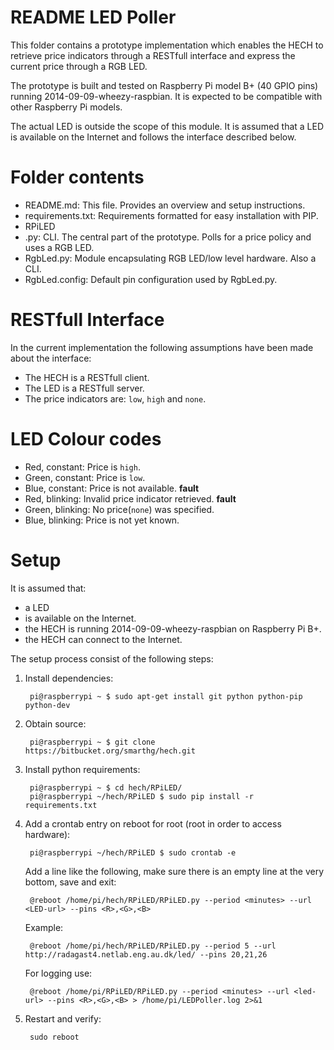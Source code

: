 README LED Poller
==================
This folder contains a prototype implementation which enables the HECH to retrieve price indicators through a RESTfull interface and express the current price through a RGB LED.

The prototype is built and tested on Raspberry Pi model B+ (40 GPIO pins) running 2014-09-09-wheezy-raspbian. It is expected to be compatible with other Raspberry Pi models. 

The actual LED is outside the scope of this module. It is assumed that a LED is available on the Internet and follows the interface described below. 

Folder contents
========
* README.md: This file. Provides an overview and setup instructions.
* requirements.txt: Requirements formatted for easy installation with PIP. 
* RPiLED
* .py: CLI. The central part of the prototype. Polls for a price policy and uses a RGB LED.
* RgbLed.py: Module encapsulating RGB LED/low level hardware. Also a CLI.
* RgbLed.config: Default pin configuration used by RgbLed.py.

RESTfull Interface
==================
In the current implementation the following assumptions have been made about the interface:

* The HECH is a RESTfull client.
* The LED is a RESTfull server.
* The price indicators are: `low`, `high` and `none`. 

LED Colour codes
================
* Red, constant: Price is `high`.
* Green, constant: Price is `low`.
* Blue, constant: Price is not available. **fault**
* Red, blinking: Invalid price indicator retrieved. **fault**
* Green, blinking: No price(`none`) was specified. 
* Blue, blinking: Price is not yet known. 

Setup
=====
It is assumed that:

* a LED
*  is available on the Internet. 
* the HECH is running 2014-09-09-wheezy-raspbian on Raspberry Pi B+.
* the HECH can connect to the Internet. 

The setup process consist of the following steps:

1. Install dependencies:

		pi@raspberrypi ~ $ sudo apt-get install git python python-pip python-dev

2. Obtain source:

		pi@raspberrypi ~ $ git clone https://bitbucket.org/smarthg/hech.git

3. Install python requirements: 

		pi@raspberrypi ~ $ cd hech/RPiLED/
		pi@raspberrypi ~/hech/RPiLED $ sudo pip install -r requirements.txt

4. Add a crontab entry on reboot for root (root in order to access hardware):

		pi@raspberrypi ~/hech/RPiLED $ sudo crontab -e

	Add a line like the following, make sure there is an empty line at the very bottom, save and exit:

		@reboot /home/pi/hech/RPiLED/RPiLED.py --period <minutes> --url <LED-url> --pins <R>,<G>,<B>

	Example:
	
		@reboot /home/pi/hech/RPiLED/RPiLED.py --period 5 --url http://radagast4.netlab.eng.au.dk/led/ --pins 20,21,26

	For logging use:

		@reboot /home/pi/RPiLED/RPiLED.py --period <minutes> --url <led-url> --pins <R>,<G>,<B> > /home/pi/LEDPoller.log 2>&1
		
6. Restart and verify:

		sudo reboot

